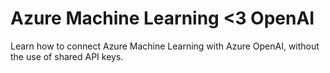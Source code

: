 # Azure Machine Learning <3 OpenAI

Learn how to connect Azure Machine Learning with Azure OpenAI, without the use of shared API keys.
